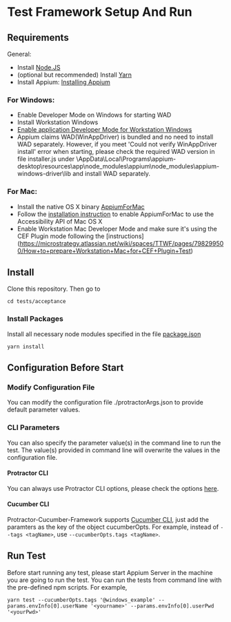 # Test Framework Setup And Run

## Requirements
General:
- Install [Node.JS](https://nodejs.org)
- (optional but recommended) Install [Yarn](https://github.com/yarnpkg/yarn)
- Install Appium: [Installing Appium](http://appium.io/docs/en/about-appium/getting-started/)

### For Windows:
- Enable Developer Mode on Windows for starting WAD
- Install Workstation Windows
- [Enable application Developer Mode for Workstation Windows](https://microstrategy.atlassian.net/wiki/spaces/TECTOOLSWORKSTATION/pages/447709932/How+to+configure+the+developer+mode)
- Appium claims WAD(WinAppDriver) is bundled and no need to install WAD separately. However, if you meet 'Could not verify WinAppDriver install' error when starting, please check the required WAD version in file installer.js under \AppData\Local\Programs\appium-desktop\resources\app\node_modules\appium\node_modules\appium-windows-driver\lib and install WAD separately.

### For Mac:
- Install the native OS X binary [AppiumForMac](https://github.com/appium/appium-for-mac/releases/tag/v0.3.0)
- Follow the [installation instruction](https://github.com/appium/appium-for-mac#109-1010-1011-1012) to enable AppiumForMac to use the Accessibility API of Mac OS X
- Enable Workstation Mac Developer Mode and make sure it's using the CEF Plugin mode following the [instructions] (https://microstrategy.atlassian.net/wiki/spaces/TTWF/pages/798299500/How+to+prepare+Workstation+Mac+for+CEF+Plugin+Test)

## Install
Clone this repository. Then go to
```
cd tests/acceptance
```
### Install Packages
Install all necessary node modules specified in the file [package.json](./package.json)
```
yarn install
```

## Configuration Before Start

### Modify Configuration File
You can modify the configuration file ./protractorArgs.json to provide default parameter values.

### CLI Parameters
You can also specify the parameter value(s) in the command line to run the test. The value(s) provided in command line will overwrite the values in the configuration file.

#### Protractor CLI
You can always use Protractor CLI options, please check the options [here](https://github.com/angular/protractor/blob/master/lib/cli.ts).

#### Cucumber CLI

Protractor-Cucumber-Framework supports [Cucumber CLI](https://github.com/cucumber/cucumber-js/blob/master/docs/cli.md), just add the paramters as the key of the object cucumberOpts. For example, instead of `--tags <tagName>`, use `--cucumberOpts.tags <tagName>`.

## Run Test
Before start running any test, please start Appium Server in the machine you are going to run the test.
You can run the tests from command line with the pre-defined npm scripts. For example,

```
yarn test --cucumberOpts.tags '@windows_example' --params.envInfo[0].userName '<yourname>' --params.envInfo[0].userPwd '<yourPwd>'
```

